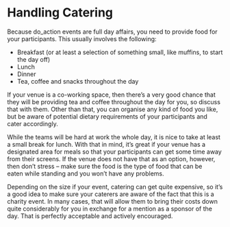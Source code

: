 Handling Catering
=================

Because do_action events are full day affairs, you need to provide food for your participants. This usually involves the following:

*   Breakfast (or at least a selection of something small, like muffins, to start the day off)
*   Lunch
*   Dinner
*   Tea, coffee and snacks throughout the day

If your venue is a co-working space, then there’s a very good chance that they will be providing tea and coffee throughout the day for you, so discuss that with them. Other than that, you can organise any kind of food you like, but be aware of potential dietary requirements of your participants and cater accordingly.

While the teams will be hard at work the whole day, it is nice to take at least a small break for lunch. With that in mind, it’s great if your venue has a designated area for meals so that your participants can get some time away from their screens. If the venue does not have that as an option, however, then don’t stress – make sure the food is the type of food that can be eaten while standing and you won’t have any problems.

Depending on the size if your event, catering can get quite expensive, so it’s a good idea to make sure your caterers are aware of the fact that this is a charity event. In many cases, that will allow them to bring their costs down quite considerably for you in exchange for a mention as a sponsor of the day. That is perfectly acceptable and actively encouraged.
